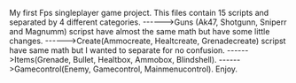 My first Fps singleplayer game project. This files contain 15 scripts and separated by 4 different categories.
------>Guns (Ak47, Shotgunn, Sniperr and Magnumm) scripst have almost the same math but have some little changes.
------>Create(Ammocreate, Healtcreate, Grenadecreate) scripst have same math but I wanted to separate for no confusion.
------>Items(Grenade, Bullet, Healtbox, Ammobox, Blindshell).
------>Gamecontrol(Enemy, Gamecontrol, Mainmenucontrol). 
Enjoy.